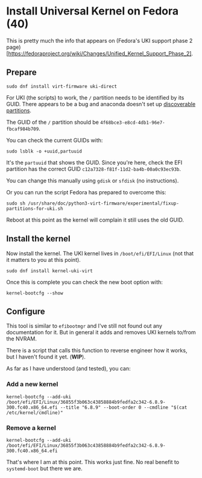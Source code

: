 # Install Universal Kernel on Fedora (40)  

This is pretty much the info that appears on (Fedora's UKI support phase 2 page)[https://fedoraproject.org/wiki/Changes/Unified_Kernel_Support_Phase_2].

## Prepare

~~~
sudo dnf install virt-firmware uki-direct
~~~

For UKI (the scripts) to work, the ```/``` partition needs to be identified by its GUID. 
There appears to be a bug and anaconda doesn't set up [discoverable partitions](https://www.freedesktop.org/wiki/Specifications/DiscoverablePartitionsSpec/).

The GUID of the ```/``` partition should be ```4f68bce3-e8cd-4db1-96e7-fbcaf984b709```.

You can check the current GUIDs with:
~~~
sudo lsblk -o +uuid,partuuid
~~~

It's the ```partuuid``` that shows the GUID. Since you're here, check the EFI partition has the correct GUID ```c12a7328-f81f-11d2-ba4b-00a0c93ec93b```.

You can change this manually using ```gdisk``` or  ```sfdisk``` (no instructions).

Or you can run the script Fedora has prepared to overcome this:

~~~
sudo sh /usr/share/doc/python3-virt-firmware/experimental/fixup-partitions-for-uki.sh
~~~

Reboot at this point as the kernel will complain it still uses the old GUID.

## Install the kernel

Now install the kernel. The UKI kernel lives in ```/boot/efi/EFI/Linux```  (not that it matters to you at this point).

~~~
sudo dnf install kernel-uki-virt
~~~

Once this is complete you can check the new boot option with:

~~~
kernel-bootcfg --show
~~~~

## Configure

This tool is similar to ```efibootmgr``` and I've still not found out any documentation for it. But in general it adds and removes UKI kernels to/from the NVRAM.

There is a script that calls this function to reverse engineer how it works, but I haven't found it yet. (**WIP**).

As far as I have understood (and tested), you can:

### Add a new kernel

~~~
kernel-bootcfg --add-uki /boot/efi/EFI/Linux/36855f3b063c43858884b9fedfa2c342-6.8.9-300.fc40.x86_64.efi --title "6.8.9" --boot-order 0 --cmdline "$(cat /etc/kernel/cmdline)"
~~~

### Remove a kernel

~~~
kernel-bootcfg --add-uki /boot/efi/EFI/Linux/36855f3b063c43858884b9fedfa2c342-6.8.9-300.fc40.x86_64.efi
~~~

That's where I am at this point. This works just fine. No real benefit to ```systemd-boot``` but there we are.
